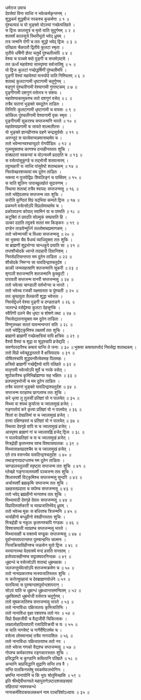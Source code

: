 धर्मराज उवाच  
देवसेवां विना साध्वि न भवेत्कर्मकृन्तनम् ।  
शुद्धकर्म शुद्धबीजं नरकश्च कुकर्मणा ॥ १ ॥  
पुंश्चल्यन्नं च यो भुङ्क्ते योऽस्यां गच्छेत्पतिव्रते ।  
स द्विजः कालसूत्रं च मृतो याति सुदुर्गमम् ॥ २ ॥  
शतवर्षं कालसूत्रे स्थिरीभूतो भवेद्‌ ध्रुवम् ।  
तत्र जन्मनि रोगी च ततः शुद्धो भवेद्‌ द्विजः ॥ ३ ॥  
पतिव्रता चैकपतौ द्वितीये कुलटा स्मृता ।  
तृतीये धर्षिणी ज्ञेया चतुर्थे पुंश्चलीत्यपि ॥ ४ ॥  
वेश्या च पञ्चमे षष्ठे पुङ्‌गी च सप्तमेऽष्टमे ।  
तत ऊर्ध्वं महावेश्या सास्पृश्या सर्वजातिषु ॥ ५ ॥  
यो द्विजः कुलटां गच्छेद्धर्षिणीं पुंश्चलीमपि ।  
पुङ्‌गीं वेश्यां महावेश्यां मत्स्योदे याति निश्चितम् ॥ ६ ॥  
शताब्दं कुलटागामी धृष्टागामी चतुर्गुणम् ।  
षड्गुणं पुंश्चलीगामी वेश्यागामी गुणाष्टकम् ॥ ७ ॥  
पुङ्‌गीगामी दशगुणं वसेत्तत्र न संशयः ।  
महावेश्याकामुकश्च ततो दशगुणं वसेत् ॥ ८ ॥  
तत्रैव यातनां भुङ्‌क्ते यमदूतेन ताडितः ।  
तित्तिरिः कुलटागामी धृष्टागामी च वायसः ॥ ९ ॥  
कोकिलः पुंश्चलीगामी वेश्यागामी वृकः स्मृतः ।  
पुङ्‌गीगामी सूकरश्च सप्तजन्मनि भारते ॥ १० ॥  
महावेश्याप्रगामी च जायते शाल्मलीतरुः ।  
यो भुङ्‌क्ते ज्ञानहीनश्च ग्रहणे चन्द्रसूर्ययोः ॥ ११ ॥  
अरुन्तुदं स यात्येवाप्यन्नमानाब्दमेव च ।  
ततो भवेन्मानवश्चाप्युदरे रोगपीडितः ॥ १२ ॥  
गुल्मयुक्तश्च काणश्च दन्तहीनस्ततः शुचिः ।  
वाक्प्रदत्तां स्वकन्यां च योऽन्यस्मै प्रददाति च ॥ १३ ॥  
स वसेत्पांसुकुण्डे च तद्भोजी शतवत्सरम् ।  
तद्द्रव्यहारी यः साध्वि पांसुवेष्टे शताब्दकम् ॥ १४ ॥  
निवसेच्छरशय्यायां मम दूतेन ताडितः ।  
भक्त्या न पूजयेद्विप्रः शिवलिङ्‌गं च पार्थिवम् ॥ १५ ॥  
स याति शूलिनः पापाच्छूलप्रोतं सुदारुणम् ।  
स्थित्वा शताब्दं तत्रैव श्वापदः सप्तजन्मसु ॥ १६ ॥  
ततो भवेद्देवलश्च सप्तजन्म ततः शुचिः ।  
करोति कुण्ठितं विप्रं यद्‌भिया कम्पते द्विजः ॥ १७ ॥  
प्रकम्पने वसेत्सोऽपि विप्रलोमाब्दमेव च ।  
प्रकोपवदना कोपात् स्वामिनं या च पश्यति ॥ १८ ॥  
कटूक्तिं तं प्रवदति सोल्मुकं सम्प्रयाति हि ।  
उल्कां ददाति तद्वक्त्रे सततं मम किङ्‌करः ॥ १९ ॥  
दण्डेन ताडयेन्मूर्ध्नि तल्लोमाब्दप्रमाणकम् ।  
ततो भवेन्मानवी च विधवा सप्तजन्मसु ॥ २० ॥  
सा भुक्त्वा चैव वैधव्यं व्याधियुक्ता ततः शुचिः ।  
या ब्राह्मणी शूद्रभोग्या चान्धकूपे प्रयाति सा ॥ २१ ॥  
तप्तशौचोदके ध्वान्ते तदाहारी दिवानिशम् ।  
निवसेदतिसन्तप्ता मम दूतेन ताडिता ॥ २२ ॥  
शौचोदके निमग्ना सा यावदिन्द्राश्चतुर्दश ।  
काकी जन्मसहस्राणि शतजन्मानि सूकरी ॥ २३ ॥  
शृगाली शतजन्मानि शतजन्मानि कुक्कुटी ।  
पारावती सप्तजन्म वानरी सप्तजन्मसु ॥ २४ ॥  
ततो भवेत्सा चाण्डाली सर्वभोग्या च भारते ।  
ततो भवेच्च रजकी यक्ष्मग्रस्ता च पुंश्चली ॥ २५ ॥  
ततः कुष्ठयुता तैलकारी शुद्धा भवेत्ततः ।  
निवसेद्वेधने वेश्या पुङ्‌गी च दण्डताडने ॥ २६ ॥  
जलरन्ध्रे वसेद्वेश्या कुलटा देहचूर्णके ।  
स्वैरिणी दलने चैव धृष्टा च शोषणे तथा ॥ २७ ॥  
निवसेद्यातनायुक्ता मम दूतेन ताडिता ।  
विण्मूत्रभक्षा सततं यावन्मन्वन्तरं सति ॥ २८ ॥  
ततो भवेद्विट्कृमिश्च लक्षवर्षं ततः शुचिः ।  
ब्राह्मणो ब्राह्मणीं गच्छेत्क्षत्रियां वापि क्षत्रियः ॥ २९ ॥  
वैश्यो वैश्यां च शूद्रा वा शूद्रश्चापि व्रजेद्यदि ।  
सवर्णपरदारैश्च कषायं यान्ति ते जनाः ॥ ३० ॥
भुक्त्वा कषायतप्तोदं निवसेद्वा शताब्दकम् ।  
ततो विप्रो भवेच्छुद्धस्ततो वै क्षत्रियादयः ॥ ३१ ॥  
योषितश्चापि शुद्ध्यन्तीत्येवमाह पितामहः ।  
क्षत्रियो ब्राह्मणीं गच्छेद्वैश्यो वापि पतिव्रते ॥ ३२ ॥  
मातृगामी भवेत्सोऽपि शूर्पे च नरके वसेत् ।  
शूर्पाकारैश्च कृमिभिर्ब्राह्मण्या सह भक्षितः ॥ ३३ ॥  
प्रतप्तमूत्रभोजी च मम दूतेन ताडितः ।  
तत्रैव यातनां भुङ्क्ते यावदिन्द्राश्चतुर्दश ॥ ३४ ॥  
सप्तजन्म वराहश्च छागलश्च ततः शुचिः ।  
करे धृत्वा तु तुलसीं प्रतिज्ञां यो न पालयेत् ॥ ३५ ॥  
मिथ्या वा शपथं कुर्यात्स च ज्वालामुखं व्रजेत् ।  
गङ्‌गातोयं करे कृत्वा प्रतिज्ञां यो न पालयेत् ॥ ३६ ॥  
शिलां वा देवप्रतिमां स च ज्वालामुखं व्रजेत् ।  
दत्त्वा दक्षिणहस्तं च प्रतिज्ञां यो न पालयेत् ॥ ३७ ॥  
स्थित्वा देवगृहे वापि स च ज्वालामुखं व्रजेत् ।  
आस्पृश्य ब्राह्मणं गां च ज्वालावह्निं व्रजेद्‌ द्विजः ॥ ३८ ॥  
न पालयेत्प्रतिज्ञां च स च ज्वालामुखं व्रजेत् ।  
मित्रद्रोही कृतघ्नश्च यश्च विश्वासघातकः ॥ ३९ ॥  
मिथ्यासाक्ष्यप्रदश्चैव स च ज्वालामुखं व्रजेत् ।  
एते तत्र वसन्त्येव यावदिन्द्राश्चतुर्दश ॥ ४० ॥  
तथाङ्‌गारप्रदग्धाश्च मम दूतेन ताडिताः ।  
चाण्डालस्तुलसीं स्पृष्ट्वा सप्तजन्म ततः शुचिः ॥ ४१ ॥  
म्लेच्छो गङ्‌गाजलस्पर्शी पञ्चजन्म ततः शुचिः ।  
शिलास्पर्शी विट्कृमिश्च सप्तजन्मसु सुन्दरि ॥ ४२ ॥  
अर्चास्पर्शी ब्रह्मकृमिः सप्तजन्म ततः शुचि ।  
दक्षहस्तप्रदाता च सर्पश्च सप्तजन्मसु ॥ ४३ ॥  
ततो भवेद्‌ ब्रह्महीनो मानवश्च ततः शुचिः ।  
मिथ्यावादी देवगृहे देवलः सप्तजन्मसु ॥ ४४ ॥  
विप्रादिस्पर्शकारी च व्याघ्रजातिर्भवेद्‌ ध्रुवम् ।  
ततो भवेच्च मूकः स बधिरश्च त्रिजन्मनि ॥ ४५ ॥  
भार्याहीनो बन्धुहीनो वंशहीनस्ततः शुचिः ।  
मित्रद्रोही च नकुलः कृतघ्नश्चापि गण्डकः ॥ ४६ ॥  
विश्वासघाती व्याघ्रश्च सप्तजन्मसु भारते ।  
मिथ्यासाक्षी च वक्तव्ये मण्डूकः सप्तजन्मसु ॥ ४७ ॥  
पूर्वान्सप्तापरान्सप्त पुरुषान्हन्ति चात्मनः ।  
नित्यक्रियाविहीनश्च जडत्वेन युतो द्विजः ॥ ४८ ॥  
यस्यानास्था वेदवाक्ये मन्दं हसति सन्ततम् ।  
व्रतोपवासहीनश्च सद्वाक्यपरनिन्दकः ॥ ४९ ॥  
धूम्रान्धे च वसेत्सोऽपि शताब्दं धूम्रभक्षकः ।  
जलजन्तुर्भवेत्सोऽपि शतजन्मक्रमेण च ॥ ५० ॥  
ततो नानाप्रकारश्च मत्स्यजातिस्ततः शुचिः ।  
यः करोत्युपहासं च देवब्राह्मणयोर्धने ॥ ५१ ॥  
पातयित्वा स पुरुषान्दशपूर्वान्दशापरान् ।  
सोऽयं याति च धूम्रान्धं धूम्रध्वान्तसमन्वितम् ॥ ५२ ॥  
धूम्रक्लिष्टो धूम्रभोजी वसेत्तत्र चतुर्गुणम् ।  
ततो मूषकजातिश्च सप्तजन्मसु भारते ॥ ५३ ॥  
ततो नानाविधाः पक्षिजातयः कृमिजातिभिः ।  
ततो नानाविधा वृक्षा पशवश्च ततो नरः ॥ ५४ ॥  
विप्रो दैवज्ञजीवी च वैद्यजीवी चिकित्सकः ।  
लाक्षालोहादिव्यापारी रसादिविक्रयी च यः ॥ ५५ ॥  
स याति नागवेष्टं च नागैर्वेष्टितमेव च ।  
वसेत्स लोममानाब्दं तत्रैव नागपाशितः ॥ ५६ ॥  
ततो नानाविधाः पक्षिजातयश्च ततो नरः ।  
ततो भवेत्स गणको वैद्यश्च सप्तजन्मसु ॥ ५७ ॥  
गोपश्च कर्मकारश्च रङ्‌गकारस्ततः शुचिः ।  
प्रसिद्धानि च कुण्डानि कथितानि पतिव्रते ॥ ५८ ॥  
अन्यानि चाप्रसिद्धानि क्षुद्राणि सन्ति तत्र वै ।  
सन्ति पातकिनस्तेषु स्वकर्मफलभोगिनः ।  
भ्रमन्ति नानायोनिं च किं भूयः श्रोतुमिच्छसि ॥ ५९ ॥  
इति श्रीमद्देवीभागवते महापुराणेऽष्टादशसाहस्र्यां  
संहितायां नवमस्कन्धे  
नानाकर्मविपाकफलकथनं नाम पञ्चत्रिंशोऽध्यायः ॥ ३५ ॥
